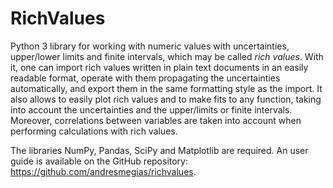 # RichValues

Python 3 library for working with numeric values with uncertainties, upper/lower limits and finite intervals, which may be called _rich values_. With it, one can import rich values written in plain text documents in an easily readable format, operate with them propagating the uncertainties automatically, and export them in the same formatting style as the import. It also allows to easily plot rich values and to make fits to any function, taking into account the uncertainties and the upper/limits or finite intervals. Moreover, correlations between variables are taken into account when performing calculations with rich values.

The libraries NumPy, Pandas, SciPy and Matplotlib are required. An user guide is available on the GitHub repository: https://github.com/andresmegias/richvalues.
